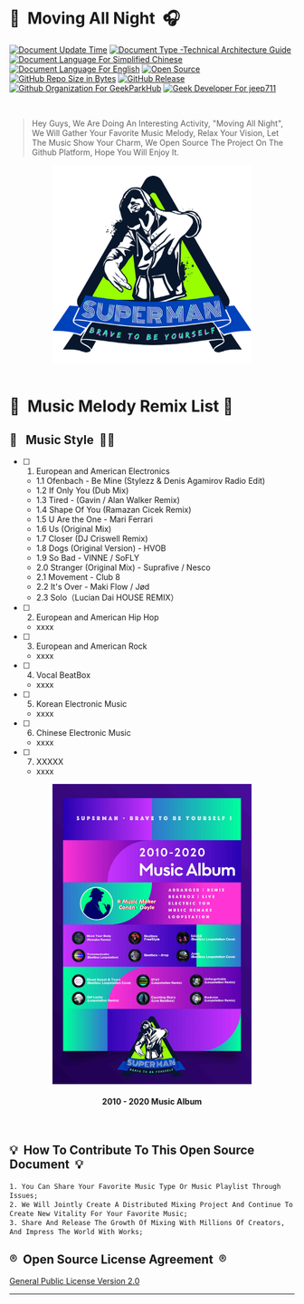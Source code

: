 # 🎵 &nbsp;Moving All Night&nbsp;&nbsp;🎧

[![Document Update Time](https://img.shields.io/badge/Update%20Time-05%2F15%2F2021-darkorchid.svg?style=for-the-badge&logo=codacy&cacheSeconds=3600)]()
[![Document Type -Technical Architecture Guide](https://img.shields.io/badge/Doc%20Type%3A%20Interest%20Sharing%20Guide-blue.svg?style=for-the-badge&logo=safari&logoColor=white&cacheSeconds=3600)]()
[![Document Language For Simplified Chinese](https://img.shields.io/badge/Doc%20Language-Chinese-coral.svg?style=for-the-badge&logo=microsoft-word&cacheSeconds=3600)](./README_CN.md)
[![Document Language For English](https://img.shields.io/badge/Doc%20Language-English-mediumpurple.svg?style=for-the-badge&logo=microsoft-word&cacheSeconds=3600)](./README.md)
[![Open Source](https://img.shields.io/badge/Open%20Source-%E2%9D%A4-brightgreen.svg?style=for-the-badge&logo=conekta&cacheSeconds=3600)]()
[![GitHub Repo Size in Bytes](https://img.shields.io/github/repo-size/MusicSuperMan/Moving-All-Night.svg?style=for-the-badge&logo=adobe-creative-cloud&cacheSeconds=3600)]()
[![GitHub Release](https://img.shields.io/github/release/MusicSuperMan/Moving-All-Night.svg?style=for-the-badge&cacheSeconds=3600)]()
[![Github Organization For GeekParkHub](https://img.shields.io/badge/Organization-MusicSuperMan-magenta.svg?style=for-the-badge&logo=microsoft-teams&logoColor=white&cacheSeconds=3600)](https://github.com/MusicSuperMan)
[![Geek Developer For jeep711](https://img.shields.io/badge/Developer-jeep711-azure2.svg?style=for-the-badge&logo=opsgenie&cacheSeconds=3600)](https://github.com/jeep711)

<br>

> Hey Guys, We Are Doing An Interesting Activity, "Moving All Night", We Will Gather Your Favorite Music Melody, Relax Your Vision, Let The Music Show Your Charm, We Open Source The Project On The Github Platform, Hope You Will Enjoy It.

<div align="center">
<img src="./.github/resource/github-superman.png" width="350px" alt="
MusicSuperMan-Organization" title="
MusicSuperMan-Organization">
</div>
<br>

# 💽 &nbsp;Music Melody Remix List&nbsp;💽
## 🌈 &nbsp;&nbsp;Music Style&nbsp;&nbsp;🏳️‍🌈
- [ ] 1. European and American Electronics
  - 1.1 Ofenbach - Be Mine (Stylezz & Denis Agamirov Radio Edit)
  - 1.2 If Only You (Dub Mix)
  - 1.3 Tired - (Gavin / Alan Walker Remix)
  - 1.4 Shape Of You (Ramazan Cicek Remix)
  - 1.5 U Are the One - Mari Ferrari
  - 1.6 Us (Original Mix)
  - 1.7 Closer (DJ Criswell Remix)
  - 1.8 Dogs (Original Version) - HVOB
  - 1.9 So Bad - VINNE / SoFLY
  - 2.0 Stranger (Original Mix) - Suprafive / Nesco
  - 2.1 Movement - Club 8
  - 2.2 It's Over - Maki Flow / Jød
  - 2.3 Solo（Lucian Dai HOUSE REMIX）

- [ ] 2. European and American Hip Hop
  - xxxx

- [ ] 3. European and American Rock
  - xxxx

- [ ] 4. Vocal BeatBox
  - xxxx

- [ ] 5. Korean Electronic Music
  - xxxx

- [ ] 6. Chinese Electronic Music
  - xxxx

- [ ] 7. XXXXX
  - xxxx

<div align="center">
<img src="./.github/resource/music_album.jpg" width="70%" alt="MusicSuperMan" title="MusicSuperMan">
<br>
<h4>2010 - 2020  Music Album</h4>
</div>
<br>

## 💡&nbsp;&nbsp;How To Contribute To This Open Source Document&nbsp;&nbsp;💡
``` text
1. You Can Share Your Favorite Music Type Or Music Playlist Through Issues;
2. We Will Jointly Create A Distributed Mixing Project And Continue To Create New Vitality For Your Favorite Music;
3. Share And Release The Growth Of Mixing With Millions Of Creators, And Impress The World With Works;
```

## ®️&nbsp;&nbsp;Open Source License Agreement&nbsp;&nbsp;®️
[General Public License Version 2.0](./LICENSE)

---------

